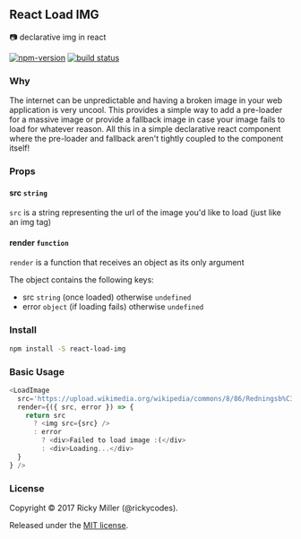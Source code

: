 ## React Load IMG
📷 declarative img in react

[![npm-version](https://img.shields.io/npm/v/react-load-img.svg?style=flat)](https://www.npmjs.com/package/react-load-img)
[![build status](https://api.travis-ci.org/rickycodes/react-load-img.svg?branch=master)](https://travis-ci.org/rickycodes/react-load-img/)

### Why
The internet can be unpredictable and having a broken image in your web application is very uncool. This provides a simple way to add a pre-loader for a massive image or provide a fallback image in case your image fails to load for whatever reason. All this in a simple declarative react component where the pre-loader and fallback aren't tightly coupled to the component itself!

### Props

#### src `string`
`src` is a string representing the url of the image you'd like to load (just like an img tag)

#### render `function`
`render` is a function that receives an object as its only argument

The object contains the following keys:
- src `string` (once loaded) otherwise `undefined`
- error `object` (if loading fails) otherwise `undefined`

### Install
```bash
npm install -S react-load-img
```
### Basic Usage
```javascript
<LoadImage
  src='https://upload.wikimedia.org/wikipedia/commons/8/86/Redningsb%C3%A5den_k%C3%B8res_gennem_klitterne_%28high_resolution%29.jpg'
  render={({ src, error }) => {
    return src
      ? <img src={src} />
      : error
        ? <div>Failed to load image :(</div>
        : <div>Loading...</div>
  }
} />
```
### License
Copyright © 2017 Ricky Miller (@rickycodes).

Released under the [MIT license](https://tldrlegal.com/license/mit-license).
